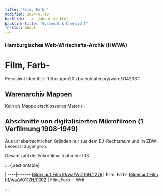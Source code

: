 ```yaml
---
title: "Film, Farb-"
modified: 2024-01-19
backlink: ../../about.de.html
backlink-title: "Systematik-Übersicht"
fn-stub: about
---
```


### Hamburgisches Welt-Wirtschafts-Archiv (HWWA)

# Film, Farb-

<div class="hint">Persistent Identifier: `https://pm20.zbw.eu/category/ware/i/142331`</div>







## Warenarchiv Mappen





Kein als Mappe erschlossenes Material.



<a id="filmsections" />

## Abschnitte von digitalisierten Mikrofilmen (1. Verfilmung 1908-1949)

<p>Aus urheberrechtlichen Gründen nur aus dem EU-Rechtsraum und im ZBW-Lesesaal zugänglich.</p>


<p>Gesamtzahl der Mikrofilmaufnahmen: 103</p>





::: {.sectiontable}

 | 
----|-------
<a class="btn" href="https://pm20.zbw.eu/film/h1/wa/W0116H/1279" rel="nofollow">Bilder auf Film h1/wa/W0116H/1279</a> | Film, Farb-
<a class="btn" href="https://pm20.zbw.eu/film/h1/wa/W0117H/0002" rel="nofollow">Bilder auf Film h1/wa/W0117H/0002</a> | Film, Farb- : Welt


:::
















